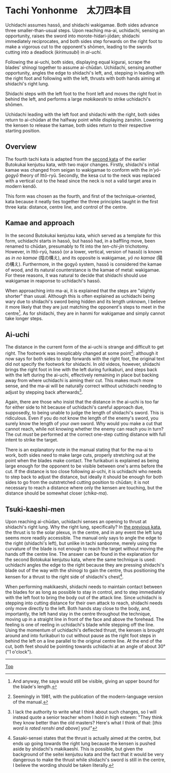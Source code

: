 # Tachi Yonhonme　太刀四本目

Uchidachi assumes hassō, and shidachi wakigamae. Both sides advance three smaller-than-usual steps. Upon reaching ma-ai, uchidachi, sensing an opportunity, raises the sword into morote-hidari-jōdan; shidachi immediately reciprocates, and both sides step forwards on the right foot to make a vigorous cut to the opponent's shōmen, leading to the swords cutting into a deadlock (*kirimusubi*) in *ai-uchi*.

Following the ai-uchi, both sides, displaying equal kigurai, scrape the blades' shinogi together to assume ai-chūdan. Uchidachi, sensing another opportunity, angles the edge to shidachi's left, and, stepping in leading with the right foot and following with the left, thrusts  with both hands aiming at shidachi's right lung.

Shidachi steps with the left foot to the front left and moves the right foot in behind the left, and performs a large *makikaeshi* to strike uchidachi's shōmen.

Uchidachi leading with the left foot and shidachi with the right, both sides return to ai-chūdan at the halfway point while displaying zanshin. Lowering the kensen to release the kamae, both sides return to their respective starting position.

## Overview

The fourth tachi kata is adapted from the [second kata](../butokukai/dainihon.md) of the earlier Butokukai kenjutsu kata, with two major changes. Firstly, shidachi's initial kamae was changed from seigan to wakigamae to conform with the *in'yō-gogyō* theory of Ittō-ryū. Secondly, the kesa cut to the neck was replaced with a vertical cut to the head since the neck is not a valid target area in modern kendō.

This form was chosen as the fourth, and first of the technique-oriented, kata because it neatly ties together the three principles taught in the first three kata: distance, centre line, and control of the centre.

## Kamae and approach

In the second Butokukai kenjutsu kata, which served as a template for this form, uchidachi starts in hassō, but hassō had, in a baffling move, been renamed to chūdan, presumably to fit into the *ten-chi-jin* trichotomy. However, in Ittō-ryū, hassō (or a lower, vertical, version of hassō) is known as *in no kamae* (陰の構え), and its opposite is wakigamae, *yō no kamae* (陽の構え). Furthermore, in the gogyō system, hassō is considered the kamae of wood, and its natural counterstance is the kamae of metal: wakigamae. For these reasons, it was natural to decide that shidachi should use wakigamae in reaponse to uchidachi's hassō.

When approaching into ma-ai, it is explained that the steps are "slightly shorter" than usual. Although this is often explained as uchidachi being wary due to shidachi's sword being hidden and its length unknown, I believe it more likely that they are just matching the opponent's steps to meet in the centre[^1]. As for shidachi, they are in hanmi for wakigamae and simply cannot take longer steps.

## Ai-uchi

The distance in the current form of the ai-uchi is strange and difficult to get right. The footwork was inexplicably changed at some point[^2]: although it now says for both sides to step forwards with the right foot, the original text did not specify the footwork for shidachi. In old videos, however, shidachi brings the right foot in line with the left during furikaburi, and steps back with the left during the ai-uchi, effectively remaining in place but backing away from where uchidachi is aiming their cut. This makes much more sense, and the ma-ai will be naturally correct without uchidachi needing to adjust by stepping back afterwards[^3].

Again, there are those who insist that the distance in the ai-uchi is too far for either side to hit because of uchidachi's careful approach due, supposedly, to being unable to judge the length of shidachi's sword. This is ridiculous. Even if you do not know the length of the enemy's sword, you surely know the length of your *own* sword. Why would you make a cut that cannot reach, while not knowing whether the enemy can reach you in turn? The cut *must* be performed at the correct one-step cutting distance with full intent to strike the target.

There is an explanatory note in the manual stating that for the ma-ai to work, both sides need to make large cuts, properly stretching out at the point when the blades make contact. The furikaburi is explained as being large enough for the opponent to be visible between one's arms before the cut. If the distance is too close following ai-uchi, it is uchidachi who needs to step back to adjust the distance, but ideally it should be enough for both sides to go from the outstretched cutting position to chūdan; it is not necessary to reach a distance where only the kensen are touching, but the distance should be somewhat closer (*chika-ma*).

## Tsuki-kaeshi-men

Upon reaching ai-chūdan, uchidachi senses an opening to thrust at shidachi's right lung. Why the right lung, specifically? In [the previous kata](tachi-sanbonme.md), the thrust is to the solar plexus, in the centre, and in any event the left lung seems more readily accessible. The manual only says to angle the edge to the right (shidachi's left), but unlike in tachi sanbonme, merely using the curvature of the blade is not enough to reach the target without moving the hands off the centre line. The answer can be found in the explanation for the second Botokukai kenjutsu kata, where the same technique is used: uchidachi angles the edge to the right because they are pressing shidachi's blade out of the way with the shinogi to gain the centre, thus positioning the kensen for a thrust to the right side of shidachi's chest[^4].

When performing makikaeshi, shidachi needs to maintain contact between the blades for as long as possible to stay in control, and to step immediately with the left foot to bring the body out of the attack line. Since uchidachi is stepping into cutting distance for their own attack to reach, shidachi needs only move directly to the left. Both hands stay close to the body, and, importantly, the left hand stay in the centre throughout the technique, moving up in a straight line in front of the face and above the forehead. The feeling is one of reeling in uchidachi's blade while stepping off the line. Using the momentum of uchidachi's deflected thrust, the kensen is brought around and into furikaburi to cut without pause as the right foot steps in behind the left on a line parallel to the original centre line. At the end of the cut, both feet should be pointing towards uchidachi at an angle of about 30° ("1 o'clock").

----

[Top](README.md)

[^1]: And anyway, the saya would still be visible, giving an upper bound for the blade's length.

[^2]: Seemingly in 1981, with the publication of the modern-language version of the manual.

[^3]: I lack the authority to write what I think about such changes, so I will instead quote a senior teacher whom I hold in high esteem: "They think they know better than the old masters? Here's what I think of that: \[*this word is rated renshi and above*\] you!"

[^4]: Sasaki-sensei states that the thrust is actually aimed at the centre, but ends up going towards the right lung because the kensen is pushed aside by shidachi's makikaeshi. This is possible, but given the background of the seitei kenjutsu kata and the fact that it would be very dangerous to make the thrust while shidachi's sword is still in the centre, I believe the wording should be taken literally.
